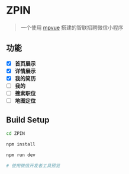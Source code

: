 # ZPIN

> 一个使用 [mpvue](https://github.com/Meituan-Dianping/mpvue) 搭建的智联招聘微信小程序
## 功能
- [x] **首页展示**
- [x] **详情展示**
- [x] **我的简历**
- [ ] **我的**
- [ ] **搜索职位**
- [ ] **地图定位**
## Build Setup

``` bash
cd ZPIN

npm install

npm run dev

# 使用微信开发者工具预览
```

